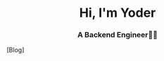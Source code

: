 <h1 align="center">Hi, I'm Yoder</h1>
<h3 align="center">A Backend Engineer👨‍💻</h3>
<a align="center" href:="https://yodering.net">[Blog]</a>
<!-- <img src="https://github-readme-stats.vercel.app/api/top-langs?username=wuyoder&layout=compact"/> -->
